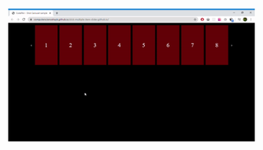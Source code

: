 ![img alt](https://github.com/ComputerScienceHayk/slick-multiple-item-slider.github.io/blob/master/slick-slider.gif)
